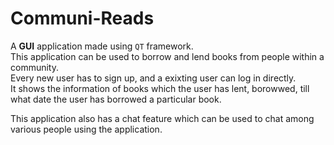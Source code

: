 # Communi-Reads

A **GUI** application made using ```QT``` framework.  
This application can be used to borrow and lend books from people within a community.  
Every new user has to sign up, and a exixting user can log in directly.  
It shows the information of books which the user has lent, borowwed, till what date the user has borrowed a particular book.  

This application also has a chat feature which can be used to chat among various people using the application.
